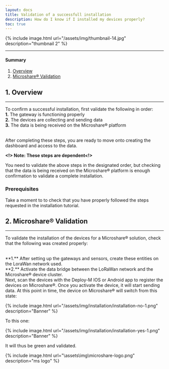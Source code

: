 ```yaml
---
layout: docs
title: Validation of a successfull installation
description: How do I know if I installed my devices properly?
toc: true
---
```






{% include image.html url="/assets/img/thumbnail-14.jpg" description="thumbnail 2" %}

---------------------------------------
#### Summary

1. [Overview](./#1-overview)
2. [Microshare® Validation](./#2-microshare-validation)


## 1. Overview
---------------------------------------

To confirm a successful installation, first validate the following in order: 
<br>
**1.**	The gateway is functioning properly
<br>
**2.**	The devices are collecting and sending data 
<br>
**3.**	The data is being received on  the Microshare® platform
 
<br>
After completing these steps, you are ready to move onto creating the dashboard and access to the data. 

**<!> Note: These steps are dependent<!>**

You need to validate the above steps in the designated order, but checking that the data is being received on the Microshare® platform is enough confirmation to validate a complete installation. 


### Prerequisites

Take a moment to to check that you have properly followed the steps requested in the installation tutorial.  

## 2. Microshare® Validation
---------------------------------------

To validate the installation of the devices for a Microshare® solution, check that the following was created properly:

<br>
**1.** After setting up the gateways and sensors, create these entities on the LoraWan network used. 
<br>
**2.** Activate the data bridge between the LoRaWan network and the Microshare® device cluster. 

<br>
Next, scan the devices with the Deploy-M IOS or Android app to register the devices on Microshare®. Once you activate the device, it will start sending data. At this point in time, the device on Microshare® will switch from this state:


{% include image.html url="/assets/img/installation/installation-no-1.png" description="Banner" %}

To this one: 

{% include image.html url="/assets/img/installation/installation-yes-1.png" description="Banner" %}

It will thus be green and validated. 

{% include image.html url="\assets\img\microshare-logo.png"  description="ms logo" %}